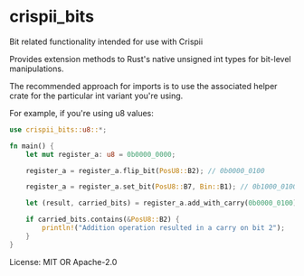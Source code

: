 # crispii_bits

Bit related functionality intended for use with Crispii

Provides extension methods to Rust's native unsigned int types for bit-level manipulations.

The recommended approach for imports is to use the associated helper crate for the particular int variant you're using.

For example, if you're using u8 values:
```rust
use crispii_bits::u8::*;

fn main() {
    let mut register_a: u8 = 0b0000_0000;

    register_a = register_a.flip_bit(PosU8::B2); // 0b0000_0100

    register_a = register_a.set_bit(PosU8::B7, Bin::B1); // 0b1000_0100

    let (result, carried_bits) = register_a.add_with_carry(0b0000_0100);

    if carried_bits.contains(&PosU8::B2) {
        println!("Addition operation resulted in a carry on bit 2");
    }
}
```

License: MIT OR Apache-2.0
